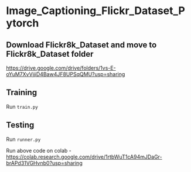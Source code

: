 # Image_Captioning_Flickr_Dataset_Pytorch


## Download Flickr8k_Dataset and move to Flickr8k_Dataset folder 

https://drive.google.com/drive/folders/1vs-E-oYuM7XvVjjiD4Baw4JF8UPSqQMU?usp=sharing

## Training 

Run `train.py`

## Testing

Run `runner.py`


Run above code on colab - https://colab.research.google.com/drive/1rtbWuT1cA94mJDaGr-brAPd31VGHvnb0?usp=sharing 
